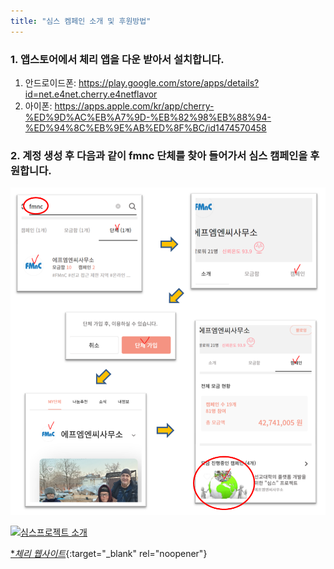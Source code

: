 ```yaml
---
title: "심스 켐페인 소개 및 후원방법"
---
```


### 1. 앱스토어에서 체리 앱을 다운 받아서 설치합니다.
1.	안드로이드폰: https://play.google.com/store/apps/details?id=net.e4net.cherry.e4netflavor
2.	아이폰: https://apps.apple.com/kr/app/cherry-%ED%9D%AC%EB%A7%9D-%EB%82%98%EB%88%94-%ED%94%8C%EB%9E%AB%ED%8F%BC/id1474570458

### 2. 계정 생성 후 다음과 같이 fmnc 단체를 찾아 들어가서 심스 캠페인을 후원합니다.

![SIMS Donation](/images/sims.png)

[![심스프로젝트 소개]({/images/sims_logo.jpg})]({https://youtu.be/6Th0j248zAM} "심스 체리켐페인 소개 영상")

[**체리 웹사이트*](https://cherry.charity){:target="_blank" rel="noopener"}

